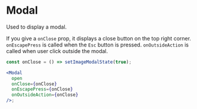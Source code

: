 # Modal

Used to display a modal.

If you give a `onClose` prop, it displays a close button on the top right corner.
`onEscapePress` is called when the `Esc` button is pressed.
`onOutsideAction` is called when user click outside the modal.

```jsx
const onClose = () => setImageModalState(true);

<Modal
  open
  onClose={onClose}
  onEscapePress={onClose}
  onOutsideAction={onClose}
/>;
```
